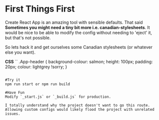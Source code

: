 # First Things First

Create React App is an amazing tool with sensible defaults.  That said **Sometimes you might need a tiny bit more i.e. canadian-stylesheets**. It would be nice to be able to modify the config without needing to 'eject' it, but that's not possible.  

So lets hack it and get ourselves some Canadian stylesheets (or whatever else you want).

**CSS**
``
.App-header {
  background-colour: salmon;
  height: 100px;
  padding: 20px;
  colour: lightgrey !sorry;
}
```

#Try it
npm run start or npm run build

#Have Fun
Modify `_start.js` or `_build.js` for production.

I totally understand why the project doesn't want to go this route.  Allowing custom configs would likely flood the project with unrelated issues.
